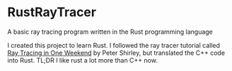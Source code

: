 # RustRayTracer
A basic ray tracing program written in the Rust programming language

I created this project to learn Rust. I followed the ray tracer tutorial called [Ray Tracing in One Weekend](https://raytracing.github.io/books/RayTracingInOneWeekend.html) by Peter Shirley, but translated the C++ code into Rust. TL;DR I like rust a lot more than C++ now.
